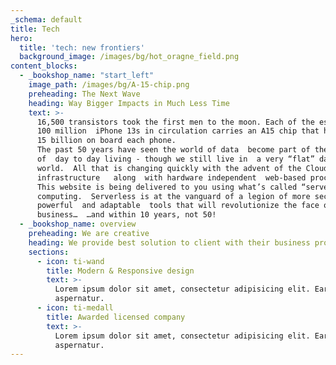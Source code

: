 ```yaml
---
_schema: default
title: Tech
hero:
  title: 'tech: new frontiers'
  background_image: /images/bg/hot_oragne_field.png
content_blocks:
  - _bookshop_name: "start_left"
    image_path: /images/bg/A-15-chip.png
    preheading: The Next Wave
    heading: Way Bigger Impacts in Much Less Time
    text: >-
      16,500 transistors took the first men to the moon. Each of the estimated
      100 million  iPhone 13s in circulation carries an A15 chip that has over
      15 billion on board each phone.
      The past 50 years have seen the world of data  become part of the fabric
      of  day to day living - though we still live in  a very “flat” data
      world.  All that is changing quickly with the advent of the Cloud
      infrastructure   along  with hardware independent  web-based processing.
      This website is being delivered to you using what’s called “serverless” 
      computing.  Serverless is at the vanguard of a legion of more secure,
      powerful  and adaptable  tools that will revolutionize the face of
      business…  …and within 10 years, not 50!
  - _bookshop_name: overview
    preheading: We are creative
    heading: We provide best solution to client with their business problem
    sections:
      - icon: ti-wand
        title: Modern & Responsive design
        text: >-
          Lorem ipsum dolor sit amet, consectetur adipisicing elit. Earum,
          aspernatur.
      - icon: ti-medall
        title: Awarded licensed company
        text: >-
          Lorem ipsum dolor sit amet, consectetur adipisicing elit. Earum,
          aspernatur.
---
```


